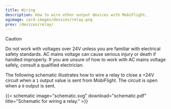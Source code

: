 ```yaml
---
title: Wiring
description: How to wire other output devices with MobiFlight.
ogimage: card-images/devices/relay.png
prev: /devices/relay/
---
```


> [!CAUTION]
> Do not work with voltages over 24V unless you are familiar with electrical safety standards. AC mains voltage can cause serious injury or death if handled improperly. If you are unsure of how to work with AC mains voltage safely, consult a qualified electrician.

The following schematic illustrates how to wire a relay to close a +24V circuit when a `1` output value is sent from MobiFlight. The circuit is open when a `0` output is sent.

{{< schematic image="schematic.svg" download="schematic.pdf" title="Schematic for wiring a relay." >}}
